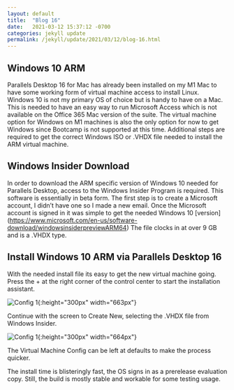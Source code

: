 ```yaml
---
layout: default
title:  "Blog 16"
date:   2021-03-12 15:37:12 -0700
categories: jekyll update
permalink: /jekyll/update/2021/03/12/blog-16.html
---
```


## Windows 10 ARM

Parallels Desktop 16 for Mac has already been installed on my M1 Mac to have some working form of virtual machine access to install Linux. Windows 10 is not my primary OS of choice but is handy to have on a Mac. This is needed to have an easy way to run Microsoft Access which is not available on the Office 365 Mac version of the suite. The virtual machine option for Windows on M1 machines is also the only option for now to get Windows since Bootcamp is not supported at this time. Additional steps are required to get the correct Windows ISO or .VHDX file needed to install the ARM virtual machine.


## Windows Insider Download

In order to download the ARM specific version of Windows 10 needed for Parallels Desktop, access to the Windows Insider Program is required. This software is essentially in beta form. The first step is to create a Microsoft account, I didn’t have one so I made a new email. Once the Microsoft account is signed in it was simple to get the needed Windows 10 [version] (https://www.microsoft.com/en-us/software-download/windowsinsiderpreviewARM64) The file clocks in at over 9 GB and is a .VHDX type.


## Install Windows 10 ARM via Parallels Desktop 16

With the needed install file its easy to get the new virtual machine going. Press the + at the right corner of the control center to start the installation assistant.

![Config 1](https://user-images.githubusercontent.com/70084203/111020870-a35f1400-837d-11eb-9fc1-96c5f799027b.png){:height="300px" width="663px"}

Continue with the screen to Create New, selecting the .VHDX file from Windows Insider.

![Config 1](https://user-images.githubusercontent.com/70084203/111020657-68a8ac00-837c-11eb-9999-dbfa8cb834ab.png){:height="300px" width="664px"}


The Virtual Machine Config can be left at defaults to make the process quicker.



The install time is blisteringly fast, the OS signs in as a prerelease evaluation copy. Still, the build is mostly stable and workable for some testing usage. 

